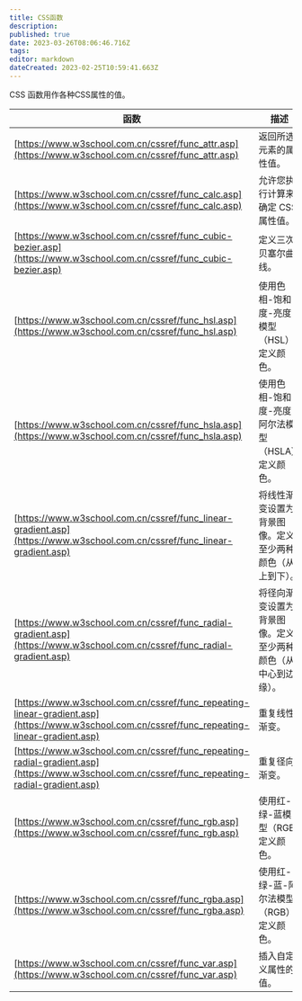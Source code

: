```yaml
---
title: CSS函数
description: 
published: true
date: 2023-03-26T08:06:46.716Z
tags: 
editor: markdown
dateCreated: 2023-02-25T10:59:41.663Z
---
```


CSS 函数用作各种CSS属性的值。

| 函数 | 描述                                                         |
| ------ | -------------------------------------------------------------- |
| [https://www.w3school.com.cn/cssref/func_attr.asp](https://www.w3school.com.cn/cssref/func_attr.asp)     | 返回所选元素的属性值。                                       |
| [https://www.w3school.com.cn/cssref/func_calc.asp](https://www.w3school.com.cn/cssref/func_calc.asp)     | 允许您执行计算来确定 CSS 属性值。                            |
| [https://www.w3school.com.cn/cssref/func_cubic-bezier.asp](https://www.w3school.com.cn/cssref/func_cubic-bezier.asp)     | 定义三次贝塞尔曲线。                                         |
| [https://www.w3school.com.cn/cssref/func_hsl.asp](https://www.w3school.com.cn/cssref/func_hsl.asp)     | 使用色相-饱和度-亮度模型（HSL）定义颜色。                    |
| [https://www.w3school.com.cn/cssref/func_hsla.asp](https://www.w3school.com.cn/cssref/func_hsla.asp)     | 使用色相-饱和度-亮度-阿尔法模型（HSLA）定义颜色。            |
| [https://www.w3school.com.cn/cssref/func_linear-gradient.asp](https://www.w3school.com.cn/cssref/func_linear-gradient.asp)     | 将线性渐变设置为背景图像。定义至少两种颜色（从上到下）。     |
| [https://www.w3school.com.cn/cssref/func_radial-gradient.asp](https://www.w3school.com.cn/cssref/func_radial-gradient.asp)     | 将径向渐变设置为背景图像。定义至少两种颜色（从中心到边缘）。 |
| [https://www.w3school.com.cn/cssref/func_repeating-linear-gradient.asp](https://www.w3school.com.cn/cssref/func_repeating-linear-gradient.asp)     | 重复线性渐变。                                               |
| [https://www.w3school.com.cn/cssref/func_repeating-radial-gradient.asp](https://www.w3school.com.cn/cssref/func_repeating-radial-gradient.asp)     | 重复径向渐变。                                               |
| [https://www.w3school.com.cn/cssref/func_rgb.asp](https://www.w3school.com.cn/cssref/func_rgb.asp)     | 使用红-绿-蓝模型（RGB）定义颜色。                            |
| [https://www.w3school.com.cn/cssref/func_rgba.asp](https://www.w3school.com.cn/cssref/func_rgba.asp)     | 使用红-绿-蓝-阿尔法模型（RGB）定义颜色。                     |
| [https://www.w3school.com.cn/cssref/func_var.asp](https://www.w3school.com.cn/cssref/func_var.asp)     | 插入自定义属性的值。                                         |